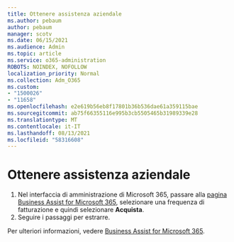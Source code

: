 ```yaml
---
title: Ottenere assistenza aziendale
ms.author: pebaum
author: pebaum
manager: scotv
ms.date: 06/15/2021
ms.audience: Admin
ms.topic: article
ms.service: o365-administration
ROBOTS: NOINDEX, NOFOLLOW
localization_priority: Normal
ms.collection: Adm_O365
ms.custom:
- "1500026"
- "11658"
ms.openlocfilehash: e2e619b56eb8f17801b36b536dae61a359115bae
ms.sourcegitcommit: ab75f66355116e995b3cb5505465b31989339e28
ms.translationtype: MT
ms.contentlocale: it-IT
ms.lasthandoff: 08/13/2021
ms.locfileid: "58316608"
---
```

# <a name="get-business-assist"></a>Ottenere assistenza aziendale

1. Nel interfaccia di amministrazione di Microsoft 365, passare alla [pagina Business Assist for Microsoft 365](https://go.microsoft.com/fwlink/p/?linkid=2158423), selezionare una frequenza di fatturazione e quindi selezionare **Acquista**.
2. Seguire i passaggi per estrarre.

Per ulteriori informazioni, vedere [Business Assist for Microsoft 365](https://docs.microsoft.com/microsoft-365/admin/misc/business-assist).